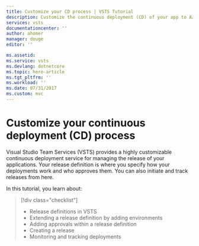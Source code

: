 ```yaml
---
title: Customize your CD process | VSTS Tutorial
description: Customize the continuous deployment (CD) of your app to Azure
services: vsts
documentationcenter: ''
author: ahomer
manager: douge
editor: ''

ms.assetid:
ms.service: vsts
ms.devlang: dotnetcore
ms.topic: hero-article
ms.tgt_pltfrm: ''
ms.workload: ''
ms.date: 07/31/2017
ms.custom: mvc
---
```


# Customize your continuous deployment (CD) process

Visual Studio Team Services (VSTS) provides a highly customizable continuous deployment service for managing the release
of your applications. Your release definition is where you specify how your deployments work and who approves them. You can also initiate and track releases from here.

In this tutorial, you learn about:

> [!div class="checklist"]
> * Release definitions in VSTS
> * Extending a release definition by adding environments
> * Adding approvals within a release definition
> * Creating a release
> * Monitoring and tracking deployments
